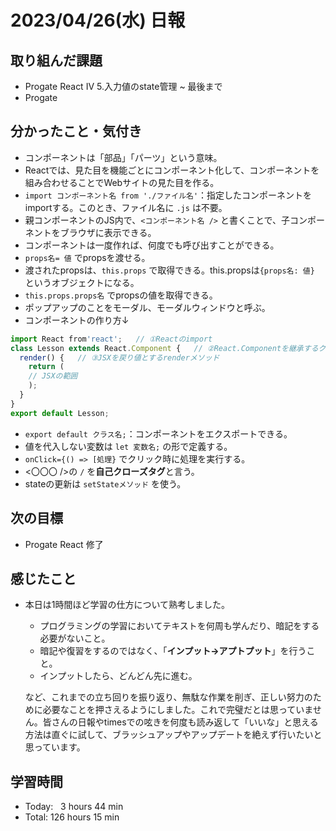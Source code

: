 # 2023/04/26(水) 日報
## 取り組んだ課題
- Progate React Ⅳ 5.入力値のstate管理 ~ 最後まで
- Progate 

## 分かったこと・気付き
- コンポーネントは「部品」「パーツ」という意味。
- Reactでは、見た目を機能ごとにコンポーネント化して、コンポーネントを組み合わせることでWebサイトの見た目を作る。
- `import コンポーネント名 from './ファイル名'`：指定したコンポーネントをimportする。このとき、ファイル名に `.js` は不要。
- 親コンポーネントのJS内で、`<コンポーネント名 />` と書くことで、子コンポーネントをブラウザに表示できる。
- コンポーネントは一度作れば、何度でも呼び出すことができる。
- `props名= 値` でpropsを渡せる。
- 渡されたpropsは、`this.props` で取得できる。this.propsは`{props名: 値}` というオブジェクトになる。
- `this.props.props名` でpropsの値を取得できる。
- ポップアップのことをモーダル、モーダルウィンドウと呼ぶ。
- コンポーネントの作り方↓
``` JavaScript
import React from'react';   // ①Reactのimport
class Lesson extends React.Component {   // ②React.Componentを継承するクラスを定義
  render() {   // ③JSXを戻り値とするrenderメソッド
    return (
    // JSXの範囲
    );
  }
}
export default Lesson;
```
- `export default クラス名;`：コンポーネントをエクスポートできる。
- 値を代入しない変数は `let 変数名;` の形で定義する。
- `onClick={() => [処理}` でクリック時に処理を実行する。
- <〇〇〇 />の `/` を**自己クローズタグ**と言う。
- stateの更新は `setStateメソッド` を使う。

## 次の目標
- Progate React 修了

## 感じたこと
- 本日は1時間ほど学習の仕方について熟考しました。
  - プログラミングの学習においてテキストを何周も学んだり、暗記をする必要がないこと。
  - 暗記や復習をするのではなく、「**インプット→アプトプット**」を行うこと。
  - インプットしたら、どんどん先に進む。

  など、これまでの立ち回りを振り返り、無駄な作業を削ぎ、正しい努力のために必要なことを押さえるようにしました。これで完璧だとは思っていません。皆さんの日報やtimesでの呟きを何度も読み返して「いいな」と思える方法は直ぐに試して、ブラッシュアップやアップデートを絶えず行いたいと思っています。

## 学習時間
- Today:&nbsp;&nbsp;&nbsp;3 hours 44 min
- Total: 126 hours 15 min
